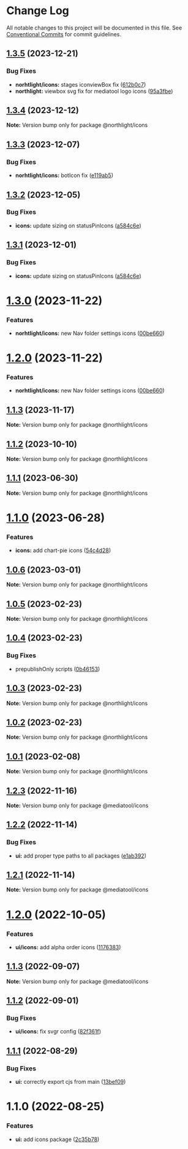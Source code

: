 # Change Log

All notable changes to this project will be documented in this file.
See [Conventional Commits](https://conventionalcommits.org) for commit guidelines.

## [1.3.5](https://github.com/mediatool/northlight/compare/@northlight/icons@1.3.4...@northlight/icons@1.3.5) (2023-12-21)


### Bug Fixes

* **norhtlight/icons:** stages iconviewBox fix ([612b0c7](https://github.com/mediatool/northlight/commit/612b0c72a20538168b84366e19e53372bd404d53))
* **northlight:** viewbox svg fix for mediatool logo icons ([95a3fbe](https://github.com/mediatool/northlight/commit/95a3fbe336551e1f4ff5288115854621afd48e3a))





## [1.3.4](https://github.com/mediatool/northlight/compare/@northlight/icons@1.3.3...@northlight/icons@1.3.4) (2023-12-12)

**Note:** Version bump only for package @northlight/icons





## [1.3.3](https://github.com/mediatool/northlight/compare/@northlight/icons@1.3.2...@northlight/icons@1.3.3) (2023-12-07)


### Bug Fixes

* **norhtlight/icons:** botIcon fix ([e119ab5](https://github.com/mediatool/northlight/commit/e119ab5e5f4a377fe97dbb5adf4b43675c497bb3))





## [1.3.2](https://github.com/mediatool/northlight/compare/@northlight/icons@1.3.0...@northlight/icons@1.3.2) (2023-12-05)


### Bug Fixes

* **icons:** update sizing on statusPinIcons ([a584c6e](https://github.com/mediatool/northlight/commit/a584c6e062fd0d5f1ec383e655f526d3438259fc))





## [1.3.1](https://github.com/mediatool/northlight/compare/@northlight/icons@1.3.0...@northlight/icons@1.3.1) (2023-12-01)


### Bug Fixes

* **icons:** update sizing on statusPinIcons ([a584c6e](https://github.com/mediatool/northlight/commit/a584c6e062fd0d5f1ec383e655f526d3438259fc))





# [1.3.0](https://github.com/mediatool/northlight/compare/@northlight/icons@1.1.3...@northlight/icons@1.3.0) (2023-11-22)


### Features

* **norhtlight/icons:** new Nav folder settings icons ([00be660](https://github.com/mediatool/northlight/commit/00be660f24dc3e9947ab0a327f34dc2f64c00842))





# [1.2.0](https://github.com/mediatool/northlight/compare/@northlight/icons@1.1.3...@northlight/icons@1.2.0) (2023-11-22)


### Features

* **norhtlight/icons:** new Nav folder settings icons ([00be660](https://github.com/mediatool/northlight/commit/00be660f24dc3e9947ab0a327f34dc2f64c00842))





## [1.1.3](https://github.com/mediatool/northlight/compare/@northlight/icons@1.1.2...@northlight/icons@1.1.3) (2023-11-17)

**Note:** Version bump only for package @northlight/icons





## [1.1.2](https://github.com/mediatool/northlight/compare/@northlight/icons@1.1.1...@northlight/icons@1.1.2) (2023-10-10)

**Note:** Version bump only for package @northlight/icons





## [1.1.1](https://github.com/mediatool/northlight/compare/@northlight/icons@1.1.0...@northlight/icons@1.1.1) (2023-06-30)

**Note:** Version bump only for package @northlight/icons





# [1.1.0](https://github.com/mediatool/northlight/compare/@northlight/icons@1.0.6...@northlight/icons@1.1.0) (2023-06-28)


### Features

* **icons:** add chart-pie icons ([54c4d28](https://github.com/mediatool/northlight/commit/54c4d28a02d882856638fb5727c682277fbbee1a))





## [1.0.6](https://github.com/mediatool/northlight/compare/@northlight/icons@1.0.5...@northlight/icons@1.0.6) (2023-03-01)

**Note:** Version bump only for package @northlight/icons





## [1.0.5](https://github.com/mediatool/northlight/compare/@northlight/icons@1.0.4...@northlight/icons@1.0.5) (2023-02-23)

**Note:** Version bump only for package @northlight/icons





## [1.0.4](https://github.com/mediatool/northlight/compare/@northlight/icons@1.0.3...@northlight/icons@1.0.4) (2023-02-23)


### Bug Fixes

* prepublishOnly scripts ([0b46153](https://github.com/mediatool/northlight/commit/0b461537345c832000a2fc69325465cc27bb3385))





## [1.0.3](https://github.com/mediatool/northlight/compare/@northlight/icons@1.0.1...@northlight/icons@1.0.3) (2023-02-23)

**Note:** Version bump only for package @northlight/icons





## [1.0.2](https://github.com/mediatool/northlight/compare/@northlight/icons@1.0.1...@northlight/icons@1.0.2) (2023-02-23)

**Note:** Version bump only for package @northlight/icons





## [1.0.1](https://github.com/mediatool/northlight/compare/@northlight/icons@1.0.1...@northlight/icons@1.0.1) (2023-02-08)

**Note:** Version bump only for package @northlight/icons





## [1.2.3](https://github.com/mediatool/mediatool/compare/@mediatool/icons@1.2.2...@mediatool/icons@1.2.3) (2022-11-16)

**Note:** Version bump only for package @mediatool/icons





## [1.2.2](https://github.com/mediatool/mediatool/compare/@mediatool/icons@1.2.1...@mediatool/icons@1.2.2) (2022-11-14)


### Bug Fixes

* **ui:** add proper type paths to all packages ([e1ab392](https://github.com/mediatool/mediatool/commit/e1ab392dc33bdc2f60678185267e717a28c31778))





## [1.2.1](https://github.com/mediatool/mediatool/compare/@mediatool/icons@1.2.0...@mediatool/icons@1.2.1) (2022-11-14)

**Note:** Version bump only for package @mediatool/icons





# [1.2.0](https://github.com/mediatool/mediatool/compare/@mediatool/icons@1.1.3...@mediatool/icons@1.2.0) (2022-10-05)


### Features

* **ui/icons:** add alpha order icons ([1176383](https://github.com/mediatool/mediatool/commit/1176383b627e38f37fdd4d7d77bc63e2aa1013c5))





## [1.1.3](https://github.com/mediatool/mediatool/compare/@mediatool/icons@1.1.2...@mediatool/icons@1.1.3) (2022-09-07)

**Note:** Version bump only for package @mediatool/icons





## [1.1.2](https://github.com/mediatool/mediatool/compare/@mediatool/icons@1.1.1...@mediatool/icons@1.1.2) (2022-09-01)


### Bug Fixes

* **ui/icons:** fix svgr config ([82f361f](https://github.com/mediatool/mediatool/commit/82f361f51caa80113363245b94efc4102823269a))





## [1.1.1](https://github.com/mediatool/mediatool/compare/@mediatool/icons@1.1.0...@mediatool/icons@1.1.1) (2022-08-29)


### Bug Fixes

* **ui:** correctly export cjs from main ([13bef09](https://github.com/mediatool/mediatool/commit/13bef097f1cd9502b6268ccb599f7219271dacc7))





# 1.1.0 (2022-08-25)


### Features

* **ui:** add icons package ([2c35b78](https://github.com/mediatool/mediatool/commit/2c35b788f6e57f29d8eab49347e5d91ecd70cc5f))
